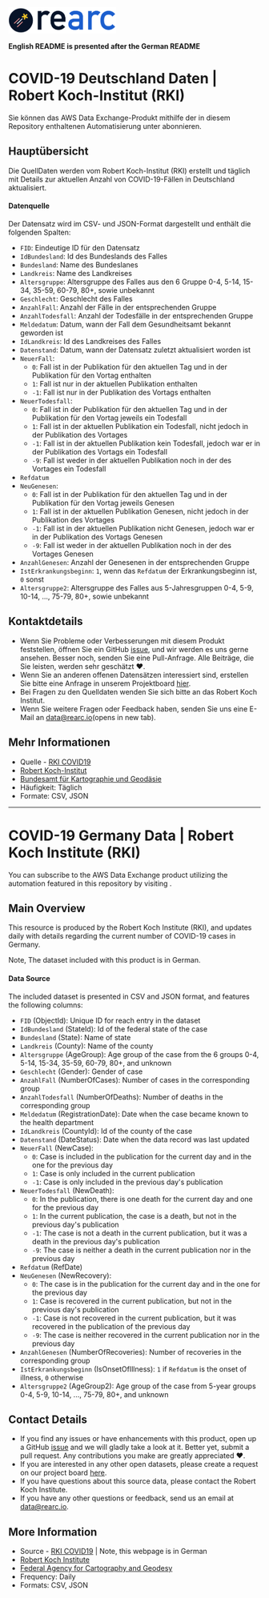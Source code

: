 <a href="https://www.rearc.io/data/">
    <img src="./rearc_logo_rgb.png" alt="Rearc Logo" title="Rearc Logo" height="52" />
</a>

**English README is presented after the German README**

# COVID-19 Deutschland Daten | Robert Koch-Institut (RKI)

Sie können das AWS Data Exchange-Produkt mithilfe der in diesem Repository enthaltenen Automatisierung unter []() abonnieren.

## Hauptübersicht
Die QuellDaten werden vom Robert Koch-Institut (RKI) erstellt und täglich mit Details zur aktuellen Anzahl von COVID-19-Fällen in Deutschland aktualisiert.

#### Datenquelle
Der Datensatz wird im CSV- und JSON-Format dargestellt und enthält die folgenden Spalten:
- `FID`: Eindeutige ID für den  Datensatz
- `IdBundesland`: Id des Bundeslands des Falles
- `Bundesland`: Name des Bundeslanes
- `Landkreis`: Name des Landkreises
- `Altersgruppe`: Altersgruppe des Falles aus den 6 Gruppe 0-4, 5-14, 15-34, 35-59, 60-79, 80+, sowie unbekannt
- `Geschlecht`: Geschlecht des Falles
- `AnzahlFall`: Anzahl der Fälle in der entsprechenden Gruppe
- `AnzahlTodesfall`: Anzahl der Todesfälle in der entsprechenden Gruppe
- `Meldedatum`: Datum, wann der Fall dem Gesundheitsamt bekannt geworden ist
- `IdLandkreis`: Id des Landkreises des Falles
- `Datenstand`:  Datum, wann der Datensatz zuletzt aktualisiert worden ist
- `NeuerFall`:
    * `0`: Fall ist in der Publikation für den aktuellen Tag und in der Publikation für den Vortag enthalten
    * `1`: Fall ist nur in der aktuellen Publikation enthalten
    * `-1`: Fall ist nur in der Publikation des Vortags enthalten
- `NeuerTodesfall`:
    * `0`: Fall ist in der Publikation für den aktuellen Tag und in der Publikation für den Vortag jeweils ein Todesfall
    * `1`: Fall ist in der aktuellen Publikation ein Todesfall, nicht jedoch in der Publikation des Vortages
    * `-1`: Fall ist in der aktuellen Publikation kein Todesfall, jedoch war er in der Publikation des Vortags ein Todesfall
    * `-9`: Fall ist weder in der aktuellen Publikation noch in der des Vortages ein Todesfall
- `Refdatum`
- `NeuGenesen`:
    * `0`: Fall ist in der Publikation für den aktuellen Tag und in der Publikation für den Vortag jeweils Genesen
    * `1`: Fall ist in der aktuellen Publikation Genesen, nicht jedoch in der Publikation des Vortages
    * `-1`: Fall ist in der aktuellen Publikation nicht Genesen, jedoch war er in der Publikation des Vortags Genesen
    * `-9`: Fall ist weder in der aktuellen Publikation noch in der des Vortages Genesen
- `AnzahlGenesen`: Anzahl der Genesenen in der entsprechenden Gruppe
- `IstErkrankungsbeginn`: `1`, wenn das `Refdatum` der Erkrankungsbeginn ist, `0` sonst
- `Altersgruppe2`: Altersgruppe des Falles aus 5-Jahresgruppen 0-4, 5-9, 10-14, ..., 75-79, 80+, sowie unbekannt

## Kontaktdetails
- Wenn Sie Probleme oder Verbesserungen mit diesem Produkt feststellen, öffnen Sie ein GitHub [issue](https://github.com/rearc-data/covid-19-deutschland-robert-koch-institut/issues), und wir werden es uns gerne ansehen. Besser noch, senden Sie eine Pull-Anfrage. Alle Beiträge, die Sie leisten, werden sehr geschätzt :heart:.
- Wenn Sie an anderen offenen Datensätzen interessiert sind, erstellen Sie bitte eine Anfrage in unserem Projektboard [hier](https://github.com/rearc-data/covid-datasets-aws-data-exchange/projects/1).
- Bei Fragen zu den Quelldaten wenden Sie sich bitte an das Robert Koch Institut.
- Wenn Sie weitere Fragen oder Feedback haben, senden Sie uns eine E-Mail an data@rearc.io(opens in new tab).

## Mehr Informationen
- Quelle - [RKI COVID19](https://npgeo-corona-npgeo-de.hub.arcgis.com/datasets/dd4580c810204019a7b8eb3e0b329dd6_0)
- [Robert Koch-Institut](https://www.rki.de/DE/Home/homepage_node.html)
- [Bundesamt für Kartographie und Geodäsie](https://www.bkg.bund.de/DE/Home/home.html)
- Häufigkeit: Täglich
- Formate: CSV, JSON

---

# COVID-19 Germany Data | Robert Koch Institute (RKI)

You can subscribe to the AWS Data Exchange product utilizing the automation featured in this repository by visiting []().

## Main Overview

This resource is produced by the Robert Koch Institute (RKI), and updates daily with details regarding the current number of COVID-19 cases in Germany.

Note, The dataset included with this product is in German.

#### Data Source
The included dataset is presented in CSV and JSON format, and features the following columns:

- `FID` (ObjectId): Unique ID for reach entry in the dataset
- `IdBundesland` (StateId): Id of the federal state of the case
- `Bundesland` (State): Name of state
- `Landkreis` (County): Name of the county
- `Altersgruppe` (AgeGroup): Age group of the case from the 6 groups 0-4, 5-14, 15-34, 35-59, 60-79, 80+, and unknown
- `Geschlecht` (Gender): Gender of case
- `AnzahlFall` (NumberOfCases): Number of cases in the corresponding group
- `AnzahlTodesfall` (NumberOfDeaths): Number of deaths in the corresponding group
- `Meldedatum` (RegistrationDate): Date when the case became known to the health department
- `IdLandkreis` (CountyId): Id of the county of the case
- `Datenstand` (DateStatus): Date when the data record was last updated
- `NeuerFall` (NewCase):
    * `0`: Case is included in the publication for the current day and in the one for the previous day
    * `1`: Case is only included in the current publication
    * `-1`: Case is only included in the previous day's publication
- `NeuerTodesfall` (NewDeath):
    * `0`: In the publication, there is one death for the current day and one for the previous day
    * `1`: In the current publication, the case is a death, but not in the previous day's publication
    * `-1`: The case is not a death in the current publication, but it was a death in the previous day's publication
    * `-9`: The case is neither a death in the current publication nor in the previous day
- `Refdatum` (RefDate)
- `NeuGenesen` (NewRecovery):
    * `0`: The case is in the publication for the current day and in the one for the previous day
    * `1`: Case is recovered in the current publication, but not in the previous day's publication
    * `-1`: Case is not recovered in the current publication, but it was recovered in the publication of the previous day
    * `-9`: The case is neither recovered in the current publication nor in the previous day
- `AnzahlGenesen` (NumberOfRecoveries): Number of recoveries in the corresponding group
- `IstErkrankungsbeginn` (IsOnsetOfIllness): `1` if `Refdatum` is the onset of illness, `0` otherwise
- `Altersgruppe2` (AgeGroup2): Age group of the case from 5-year groups 0-4, 5-9, 10-14, ..., 75-79, 80+, and unknown

## Contact Details
- If you find any issues or have enhancements with this product, open up a GitHub [issue](https://github.com/rearc-data/covid-19-deutschland-robert-koch-institut/issues) and we will gladly take a look at it. Better yet, submit a pull request. Any contributions you make are greatly appreciated :heart:.
- If you are interested in any other open datasets, please create a request on our project board [here](https://github.com/rearc-data/covid-datasets-aws-data-exchange/projects/1).
- If you have questions about this source data, please contact the Robert Koch Institute.
- If you have any other questions or feedback, send us an email at data@rearc.io.

## More Information
- Source - [RKI COVID19](https://npgeo-corona-npgeo-de.hub.arcgis.com/datasets/dd4580c810204019a7b8eb3e0b329dd6_0) | Note, this webpage is in German
- [Robert Koch Institute](https://www.rki.de/EN/Home/homepage_node.html)
- [Federal Agency for Cartography and Geodesy](https://www.bkg.bund.de/EN/Home/home.html)
- Frequency: Daily
- Formats: CSV, JSON
